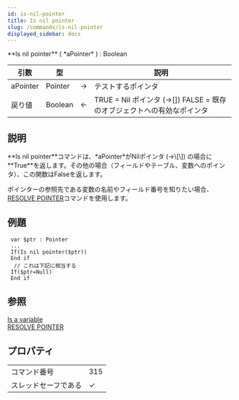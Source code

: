 ```yaml
---
id: is-nil-pointer
title: Is nil pointer
slug: /commands/is-nil-pointer
displayed_sidebar: docs
---
```


<!--REF #_command_.Is nil pointer.Syntax-->**Is nil pointer** ( *aPointer* ) : Boolean<!-- END REF-->
<!--REF #_command_.Is nil pointer.Params-->
| 引数 | 型 |  | 説明 |
| --- | --- | --- | --- |
| aPointer | Pointer | &#8594;  | テストするポインタ |
| 戻り値 | Boolean | &#8592; | TRUE = Nil ポインタ (->[]) FALSE = 既存のオブジェクトへの有効なポインタ |

<!-- END REF-->

## 説明 

<!--REF #_command_.Is nil pointer.Summary-->**Is nil pointer**コマンドは、*aPointer*がNilポインタ (->\[\]) の場合に**True**を返します。<!-- END REF-->その他の場合（フィールドやテーブル、変数へのポインタ）、この関数はFalseを返します。

ポインターの参照先である変数の名前やフィールド番号を知りたい場合、[RESOLVE POINTER](resolve-pointer.md)コマンドを使用します。

## 例題 

```4d
 var $ptr : Pointer
 ...
 If(Is nil pointer($ptr))
 End if
  // これは下記に相当する
 If($ptr=Null)
 End if
```

## 参照 

[Is a variable](is-a-variable.md)  
[RESOLVE POINTER](resolve-pointer.md)  

## プロパティ

|  |  |
| --- | --- |
| コマンド番号 | 315 |
| スレッドセーフである | &check; |


